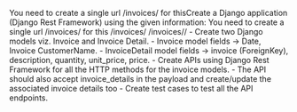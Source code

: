 You need to create a single url /invoices/ for thisCreate a Django application (Django Rest Framework) using the given information: You need to create a single url /invoices/ for this /invoices/ /invoices// - Create two Django models viz. Invoice and Invoice Detail. - Invoice model fields -> Date, Invoice CustomerName. - InvoiceDetail model fields -> invoice (ForeignKey), description, quantity, unit_price, price. - Create APIs using Django Rest Framework for all the HTTP methods for the invoice models. - The API should also accept invoice_details in the payload and create/update the associated invoice details too - Create test cases to test all the API endpoints.
